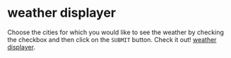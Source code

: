 # weather displayer
Choose the cities for which you would like to see the weather by checking the checkbox and then click on the `SUBMIT` button.
Check it out! [weather displayer](https://shaidemri.github.io/weather-displayer). 